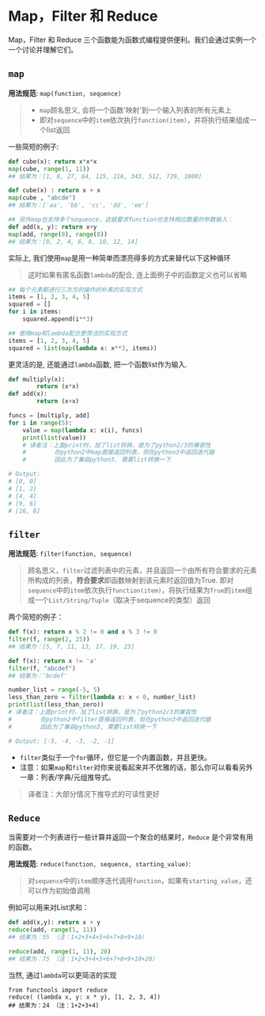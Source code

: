 
# Map，Filter 和 Reduce
Map，Filter 和 Reduce 三个函数能为函数式编程提供便利。我们会通过实例一个一个讨论并理解它们。


## ```map```

**用法规范**: `map(function, sequence)`
> - `map`顾名思义, 会将一个函数'映射'到一个输入列表的所有元素上 
> - 即对`sequence`中的`item`依次执行`function(item)`，并将执行结果组成一个list返回

一些简短的例子:
```python
def cube(x): return x*x*x
map(cube, range(1, 11))
## 结果为：[1, 8, 27, 64, 125, 216, 343, 512, 729, 1000]

def cube(x) : return x + x
map(cube , "abcde")
## 结果为：['aa', 'bb', 'cc', 'dd', 'ee']

## 另外map也支持多个sequence，这就要求function也支持相应数量的参数输入：
def add(x, y): return x+y
map(add, range(8), range(8))
## 结果为：[0, 2, 4, 6, 8, 10, 12, 14]
```

实际上, 我们使用`map`是用一种简单而漂亮得多的方式来替代以下这种循环
> 这时如果有匿名函数`lambda`的配合, 连上面例子中的函数定义也可以省略
```python
## 每个元素都进行三次方的操作的朴素的实现方式
items = [1, 2, 3, 4, 5]
squared = []
for i in items:
    squared.append(i**3)

## 使用map和lambda配合更简洁的实现方式
items = [1, 2, 3, 4, 5]
squared = list(map(lambda x: x**3, items))
```

更灵活的是, 还能通过`lambda`函数, 把一个函数list作为输入.

```python
def multiply(x):
        return (x*x)
def add(x):
        return (x+x)

funcs = [multiply, add]
for i in range(5):
    value = map(lambda x: x(i), funcs)
    print(list(value))
    # 译者注：上面print时，加了list转换，是为了python2/3的兼容性
    #        在python2中map直接返回列表，但在python3中返回迭代器
    #        因此为了兼容python3, 需要list转换一下

# Output:
# [0, 0]
# [1, 2]
# [4, 4]
# [9, 6]
# [16, 8]
```




## ```filter```
**用法规范**: `filter(function, sequence)`
> 顾名思义，`filter`过滤列表中的元素，并且返回一个由所有符合要求的元素所构成的列表，**符合要求**即函数映射到该元素时返回值为True.
> 即对`sequence`中的`item`依次执行`function(item)`，将执行结果为`True`的`item`组成一个`List/String/Tuple`（取决于sequence的类型）返回

两个简短的例子：
```python
def f(x): return x % 2 != 0 and x % 3 != 0
filter(f, range(2, 25))
## 结果为：[5, 7, 11, 13, 17, 19, 23]

def f(x): return x != 'a'
filter(f, "abcdef")
## 结果为：'bcdef'
```

```python
number_list = range(-5, 5)
less_than_zero = filter(lambda x: x < 0, number_list)
print(list(less_than_zero))  
# 译者注：上面print时，加了list转换，是为了python2/3的兼容性
#        在python2中filter直接返回列表，但在python3中返回迭代器
#        因此为了兼容python3, 需要list转换一下

# Output: [-5, -4, -3, -2, -1]
```

- `filter`类似于一个`for`循环，但它是一个内置函数，并且更快。
- 注意：如果`map`和`filter`对你来说看起来并不优雅的话，那么你可以看看另外一章：列表/字典/元组推导式。
> 译者注：大部分情况下推导式的可读性更好





## ```Reduce```
当需要对一个列表进行一些计算并返回一个聚合的结果时，`Reduce` 是个非常有用的函数。

**用法规范**: `reduce(function, sequence, starting_value)`:
> 对`sequence`中的`item`顺序迭代调用`function`，如果有`starting_value`，还可以作为初始值调用


例如可以用来对List求和：
```python
def add(x,y): return x + y
reduce(add, range(1, 11))
## 结果为：55 （注：1+2+3+4+5+6+7+8+9+10）

reduce(add, range(1, 11), 20)
## 结果为：75 （注：1+2+3+4+5+6+7+8+9+10+20）
```

当然, 通过`lambda`可以更简洁的实现
```
from functools import reduce
reduce( (lambda x, y: x * y), [1, 2, 3, 4])
## 结果为：24 （注：1+2+3+4)
```
